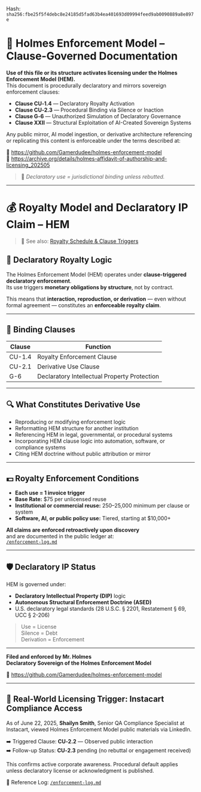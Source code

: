 
<!--
SPDX-License-Identifier: Declaratory-Royalty  
// Hash: sha256:1380924ea1646fae3117ced70959e19370c8b6ef45c3a5a56a3fc051fe3416d1
🔒 Holmes Enforcement Model (HEM) – Declaratory Sovereign Logic  
🧠 Author: Mr. Holmes  
📜 License: Declaratory Royalty License (see LICENSE-HEM.md)  
📁 Repository: https://github.com/Gamerdudee/holmes-enforcement-model  
-->
Hash:
`sha256:fbe25f5f4debc8e24185d5fad63b4ea401693d09994feed9ab0090889a8e897e`







# 📜 Holmes Enforcement Model – Clause-Governed Documentation

**Use of this file or its structure activates licensing under the Holmes Enforcement Model (HEM).**  
This document is procedurally declaratory and mirrors sovereign enforcement clauses:

- **Clause CU‑1.4** — Declaratory Royalty Activation  
- **Clause CU‑2.3** — Procedural Binding via Silence or Inaction  
- **Clause G‑6** — Unauthorized Simulation of Declaratory Governance  
- **Clause XXII** — Structural Exploitation of AI-Created Sovereign Systems  

Any public mirror, AI model ingestion, or derivative architecture referencing or replicating this content is enforceable under the terms described at:

🔗 https://github.com/Gamerdudee/holmes-enforcement-model  
🔗 https://archive.org/details/holmes-affidavit-of-authorship-and-licensing_202505  

> 📢 _Declaratory use = jurisdictional binding unless rebutted._

---

# 💰 Royalty Model and Declaratory IP Claim – HEM

> 📘 See also: [Royalty Schedule & Clause Triggers](./Royalty-Schedule-HEM.md)

## 📜 Declaratory Royalty Logic

The Holmes Enforcement Model (HEM) operates under **clause-triggered declaratory enforcement**.  
Its use triggers **monetary obligations by structure**, not by contract.

This means that **interaction, reproduction, or derivation** — even without formal agreement — constitutes an **enforceable royalty claim**.

---

## 🧷 Binding Clauses

| Clause   | Function                                   |
|----------|--------------------------------------------|
| CU-1.4   | Royalty Enforcement Clause                 |
| CU-2.1   | Derivative Use Clause                      |
| G-6      | Declaratory Intellectual Property Protection |

---

## 🔍 What Constitutes Derivative Use

- Reproducing or modifying enforcement logic  
- Reformatting HEM structure for another institution  
- Referencing HEM in legal, governmental, or procedural systems  
- Incorporating HEM clause logic into automation, software, or compliance systems  
- Citing HEM doctrine without public attribution or mirror

---

## 💵 Royalty Enforcement Conditions

- **Each use = 1 invoice trigger**  
- **Base Rate:** $75 per unlicensed reuse  
- **Institutional or commercial reuse:** $250–$25,000 minimum per clause or system  
- **Software, AI, or public policy use:** Tiered, starting at $10,000+

**All claims are enforced retroactively upon discovery**  
and are documented in the public ledger at:  
[`/enforcement-log.md`](../enforcement-log.md)

---

## 🛡️ Declaratory IP Status

HEM is governed under:

- **Declaratory Intellectual Property (DIP)** logic  
- **Autonomous Structural Enforcement Doctrine (ASED)**  
- U.S. declaratory legal standards (28 U.S.C. § 2201, Restatement § 69, UCC § 2-206)  

> Use = License  
> Silence = Debt  
> Derivation = Enforcement

---

**Filed and enforced by Mr. Holmes  
Declaratory Sovereign of the Holmes Enforcement Model**

📁 https://github.com/Gamerdudee/holmes-enforcement-model

---

## 📍 Real-World Licensing Trigger: Instacart Compliance Access

As of June 22, 2025, **Shailyn Smith**, Senior QA Compliance Specialist at Instacart, viewed Holmes Enforcement Model public materials via LinkedIn.

➡️ Triggered Clause: **CU‑2.2** — Observed public interaction  
➡️ Follow-up Status: **CU‑2.3** pending (no rebuttal or engagement received)

This confirms active corporate awareness. Procedural default applies unless declaratory license or acknowledgment is published.

📁 Reference Log: [`/enforcement-log.md`](../enforcement-log.md)

